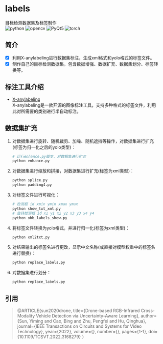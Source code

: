 # labels

目标检测数据集及标签制作  
![python](https://img.shields.io/badge/python-3.9+-yellow.svg)  ![opencv](https://img.shields.io/badge/opnecv-4.10.0+-green.svg)  ![PyQt5](https://img.shields.io/badge/PyQt5-5.15.7-orange.svg)  ![torch](https://img.shields.io/badge/torch-2.2.0-blue.svg)

## 简介

- [x] 利用X-anylabeling进行数据集标注，生成xml格式和yolo格式的标签文件。
- [x] 制作自己的目标检测数据集，包含数据增强、数据扩充、数据集划分、标签转换等。

## 标注工具介绍

- [X-anylabeling](https://github.com/CVHub520/X-AnyLabeling)  
X-anylabeling是一款开源的图像标注工具，支持多种格式的标签文件，利用此对所需要的类别进行半自动标注。

## 数据集扩充

1. 对数据集进行旋转、随机裁剪、加噪、随机遮挡等操作，对数据集进行扩充(标签为归一化之后的yolo类型)：

    ```python
    # 运行enhance.py脚本，对数据集进行扩充
    python enhance.py
    ```

2. 对数据集进行缩放和拼接，对数据集进行扩充(标签为xml类型)：

    ```python
    python splice.py
    python padding4.py
    ```

3. 对标签文件进行可视化：

    ```python
    # 检测框 id xmin ymin xmax ymax
    python show_txt_xml.py
    # 旋转检测框 id x1 y1 x2 y2 x3 y3 x4 y4
    python obb_labels_show.py
    ```

4. 将标签文件转换为yolo格式，并进行归一化(标签为xml类型)：

   ```python
   python xml2txt.py
   ```

5. 对结果输出的标签名进行更改，显示中文名称(或直接对模型权重中的标签名进行替换)：

    ```python
    python replace_labels.py
    ```

6. 对数据集进行划分：

    ```python
    python replace_labels.py
    ```

## 引用

>@ARTICLE{sun2020drone,
  title={Drone-based RGB-Infrared Cross-Modality Vehicle Detection via Uncertainty-Aware Learning},
  author={Sun, Yiming and Cao, Bing and Zhu, Pengfei and Hu, Qinghua},
  journal={IEEE Transactions on Circuits and Systems for Video Technology},
  year={2022},
  volume={},
  number={},
  pages={1-1},
  doi={10.1109/TCSVT.2022.3168279}
}
>
